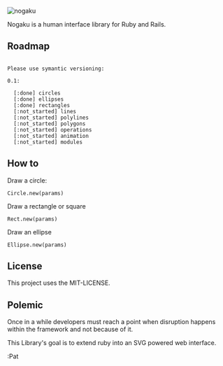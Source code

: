 ![nogaku](https://f.cloud.github.com/assets/900966/1458106/d58ac6ac-4354-11e3-91d0-dff90d69e11e.png)

Nogaku is a human interface library for Ruby and Rails.

## Roadmap

```

Please use symantic versioning:

0.1:

  [:done] circles 
  [:done] ellipses 
  [:done] rectangles 
  [:not_started] lines 
  [:not_started] polylines 
  [:not_started] polygons 
  [:not_started] operations 
  [:not_started] animation 
  [:not_started] modules 
```

## How to

Draw a circle:

```
Circle.new(params)
```
Draw a rectangle or square
```
Rect.new(params)
```
Draw an ellipse
```
Ellipse.new(params)
```



## License

This project uses the MIT-LICENSE.

## Polemic

Once in a while developers must reach a point when disruption happens within the framework and not because of it. 

This Library's goal is to extend ruby into an SVG powered web interface.

:Pat
